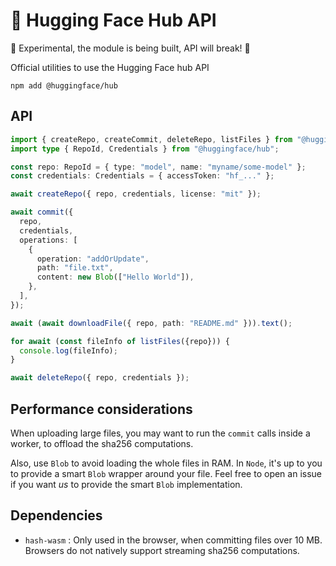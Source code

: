# 🤗 Hugging Face Hub API

🚧 Experimental, the module is being built, API will break! 🚧

Official utilities to use the Hugging Face hub API

```
npm add @huggingface/hub
```

## API

```ts
import { createRepo, createCommit, deleteRepo, listFiles } from "@huggingface/hub";
import type { RepoId, Credentials } from "@huggingface/hub";

const repo: RepoId = { type: "model", name: "myname/some-model" };
const credentials: Credentials = { accessToken: "hf_..." };

await createRepo({ repo, credentials, license: "mit" });

await commit({
  repo,
  credentials,
  operations: [
    {
      operation: "addOrUpdate",
      path: "file.txt",
      content: new Blob(["Hello World"]),
    },
  ],
});

await (await downloadFile({ repo, path: "README.md" })).text();

for await (const fileInfo of listFiles({repo})) {
  console.log(fileInfo);
}

await deleteRepo({ repo, credentials });
```

## Performance considerations

When uploading large files, you may want to run the `commit` calls inside a worker, to offload the sha256 computations.

Also, use `Blob` to avoid loading the whole files in RAM. In `Node`, it's up to you to provide a smart `Blob` wrapper around your file. Feel free to open an issue if you want *us* to provide the smart `Blob` implementation.

## Dependencies

- `hash-wasm` : Only used in the browser, when committing files over 10 MB. Browsers do not natively support streaming sha256 computations.